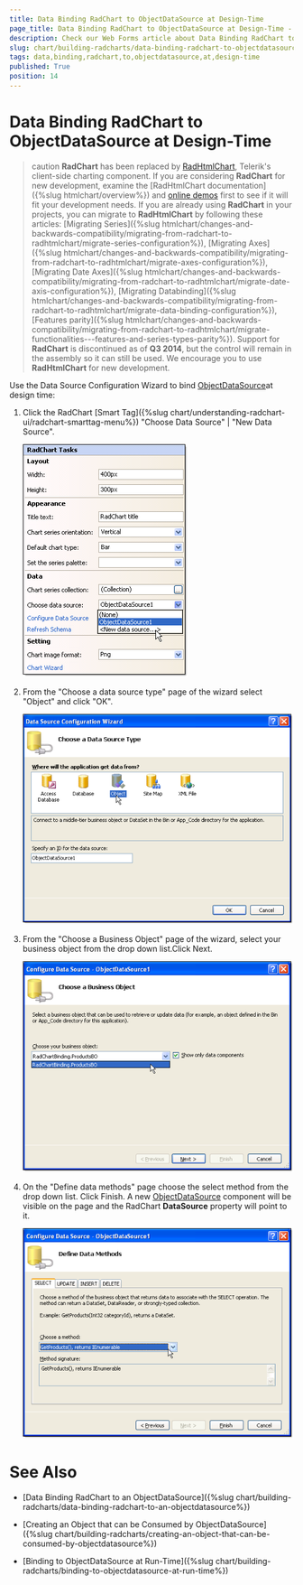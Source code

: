 ```yaml
---
title: Data Binding RadChart to ObjectDataSource at Design-Time
page_title: Data Binding RadChart to ObjectDataSource at Design-Time - RadChart
description: Check our Web Forms article about Data Binding RadChart to ObjectDataSource at Design-Time.
slug: chart/building-radcharts/data-binding-radchart-to-objectdatasource-at-design-time
tags: data,binding,radchart,to,objectdatasource,at,design-time
published: True
position: 14
---
```


# Data Binding RadChart to ObjectDataSource at Design-Time

>caution  **RadChart** has been replaced by [RadHtmlChart](https://www.telerik.com/products/aspnet-ajax/html-chart.aspx), Telerik's client-side charting component. If you are considering **RadChart** for new development, examine the [RadHtmlChart documentation]({%slug htmlchart/overview%}) and [online demos](https://demos.telerik.com/aspnet-ajax/htmlchart/examples/overview/defaultcs.aspx) first to see if it will fit your development needs. If you are already using **RadChart** in your projects, you can migrate to **RadHtmlChart** by following these articles: [Migrating Series]({%slug htmlchart/changes-and-backwards-compatibility/migrating-from-radchart-to-radhtmlchart/migrate-series-configuration%}), [Migrating Axes]({%slug htmlchart/changes-and-backwards-compatibility/migrating-from-radchart-to-radhtmlchart/migrate-axes-configuration%}), [Migrating Date Axes]({%slug htmlchart/changes-and-backwards-compatibility/migrating-from-radchart-to-radhtmlchart/migrate-date-axis-configuration%}), [Migrating Databinding]({%slug htmlchart/changes-and-backwards-compatibility/migrating-from-radchart-to-radhtmlchart/migrate-data-binding-configuration%}), [Features parity]({%slug htmlchart/changes-and-backwards-compatibility/migrating-from-radchart-to-radhtmlchart/migrate-functionalities---features-and-series-types-parity%}). Support for **RadChart** is discontinued as of **Q3 2014**, but the control will remain in the assembly so it can still be used. We encourage you to use **RadHtmlChart** for new development.

Use the Data Source Configuration Wizard to bind [ObjectDataSource](https://msdn2.microsoft.com/en-us/library/system.web.ui.webcontrols.objectdatasource.aspx)at design time:

1. Click the RadChart [Smart Tag]({%slug chart/understanding-radchart-ui/radchart-smarttag-menu%}) "Choose Data Source" | "New Data Source".

	![Smart Tag Choose Data Source](images/radchart-building014.png)

1. From the "Choose a data source type" page of the wizard select "Object" and click "OK".

	![Choose a data source type](images/radchart-building011.png)

1. From the "Choose a Business Object" page of the wizard, select your business object from the drop down list.Click Next.

	![Choose a business object](images/radchart-building012.png)

1. On the "Define data methods" page choose the select method from the drop down list. Click Finish. A new [ObjectDataSource](https://msdn2.microsoft.com/en-us/library/system.web.ui.webcontrols.objectdatasource.aspx) component will be visible on the page and the RadChart **DataSource** property will point to it.

	![](images/radchart-building013.png)

# See Also

 * [Data Binding RadChart to an ObjectDataSource]({%slug chart/building-radcharts/data-binding-radchart-to-an-objectdatasource%})

 * [Creating an Object that can be Consumed by ObjectDataSource]({%slug chart/building-radcharts/creating-an-object-that-can-be-consumed-by-objectdatasource%})

 * [Binding to ObjectDataSource at Run-Time]({%slug chart/building-radcharts/binding-to-objectdatasource-at-run-time%})
